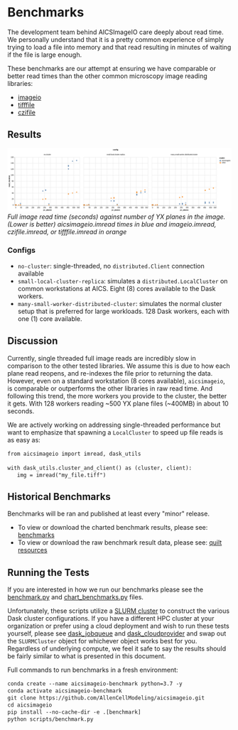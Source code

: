 # Benchmarks

The development team behind AICSImageIO care deeply about read time. We personally
understand that it is a pretty common experience of simply trying to load a file into
memory and that read resulting in minutes of waiting if the file is large enough.

These benchmarks are our attempt at ensuring we have comparable or better read times
than the other common microscopy image reading libraries:
* [imageio](https://github.com/imageio/imageio)
* [tifffile](https://github.com/cgohlke/tifffile)
* [czifile](https://pypi.org/project/czifile/)

## Results
![aicsimageio read times](_static/benchmarks/3.1.4-primary.png)
_Full image read time (seconds) against number of YX planes in the image._
_(Lower is better)_
_aicsimageio.imread times in blue and_
_imageio.imread, czifile.imread, or tifffile.imread in orange_

### Configs
* `no-cluster`: single-threaded, no `distributed.Client` connection available
* `small-local-cluster-replica`: simulates a `distributed.LocalCluster` on common
  workstations at AICS. Eight (8) cores available to the Dask workers.
* `many-small-worker-distributed-cluster`: simulates the normal cluster setup that is
  preferred for large workloads. 128 Dask workers, each with one (1) core available.

## Discussion
Currently, single threaded full image reads are incredibly slow in comparison to the
other tested libraries. We assume this is due to how each plane read reopens, and
re-indexes the file prior to returning the data. However, even on a standard workstation
(8 cores available), `aicsimageio`, is comparable or outperforms the other libraries in
raw read time. And following this trend, the more workers you provide to the cluster,
the better it gets. With 128 workers reading ~500 YX plane files (~400MB) in about 10
seconds.

We are actively working on addressing single-threaded performance but want to emphasize
that spawning a `LocalCluster` to speed up file reads is as easy as:
```
from aicsimageio import imread, dask_utils

with dask_utils.cluster_and_client() as (cluster, client):
   img = imread("my_file.tiff")
```

## Historical Benchmarks
Benchmarks will be ran and published at least every "minor" release.
* To view or download the charted benchmark results, please see:
[benchmarks](https://github.com/AllenCellModeling/aicsimagio/docs/_static/benchmarks)
* To view or download the raw benchmark result data, please see:
[quilt resources](https://open.quiltdata.com/b/aics-modeling-packages-test-resources/packages/aicsimageio/benchmarks/revisions)

## Running the Tests
If you are interested in how we run our benchmarks please see the
[benchmark.py](https://github.com/AllenCellModeling/aicsimageio/scripts/benchmark.py)
and [chart_benchmarks.py](https://github.com/AllenCellModeling/aicsimageio/scripts/chart_benchmarks.py)
files.

Unfortunately, these scripts utilize a
[SLURM cluster](https://slurm.schedmd.com/overview.html) to construct the various Dask
cluster configurations. If you have a different HPC cluster at your organization or
prefer using a cloud deployment and wish to run these tests yourself, please see
[dask_jobqueue](https://jobqueue.dask.org/en/latest/) and
[dask_cloudprovider](https://cloudprovider.dask.org/en/latest/) and swap out the
`SLURMCluster` object for whichever object works best for you. Regardless of underlying
compute, we feel it safe to say the results should be fairly similar to what is
presented in this document.

Full commands to run benchmarks in a fresh environment:
```
conda create --name aicsimageio-benchmark python=3.7 -y
conda activate aicsimageio-benchmark
git clone https://github.com/AllenCellModeling/aicsimageio.git
cd aicsimageio
pip install --no-cache-dir -e .[benchmark]
python scripts/benchmark.py
```

